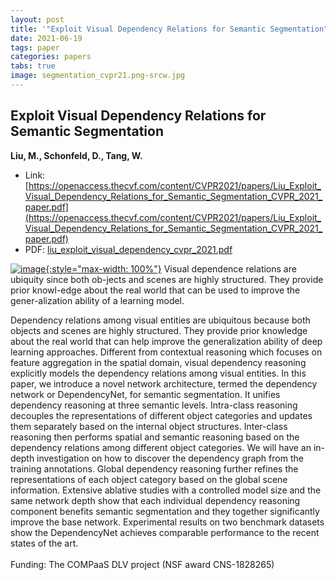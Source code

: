 ```yaml
---
layout: post
title: '"Exploit Visual Dependency Relations for Semantic Segmentation"'
date: 2021-06-19
tags: paper
categories: papers
tabs: true
image: segmentation_cvpr21.png-srcw.jpg
---
```


## Exploit Visual Dependency Relations for Semantic Segmentation
**Liu, M., Schonfeld, D., Tang, W.**
- Link: [https://openaccess.thecvf.com/content/CVPR2021/papers/Liu_Exploit_Visual_Dependency_Relations_for_Semantic_Segmentation_CVPR_2021_paper.pdf](https://openaccess.thecvf.com/content/CVPR2021/papers/Liu_Exploit_Visual_Dependency_Relations_for_Semantic_Segmentation_CVPR_2021_paper.pdf)
- PDF: [liu_exploit_visual_dependency_cvpr_2021.pdf](/documents/liu_exploit_visual_dependency_cvpr_2021.pdf)


[![image](https://www.evl.uic.edu/output/originals/segmentation_cvpr21.png-srcw.jpg){:style="max-width: 100%"}](https://www.evl.uic.edu/output/originals/segmentation_cvpr21.png-srcw.jpg)
Visual dependence relations are ubiquity since both ob-jects and scenes are highly structured. They provide prior knowl-edge about the real world that can be used to improve the gener-alization ability of a learning model.

Dependency relations among visual entities are ubiquitous because both objects and scenes are highly structured. They provide prior knowledge about the real world that can help improve the generalization ability of deep learning approaches. Different from contextual reasoning which focuses on feature aggregation in the spatial domain, visual dependency reasoning explicitly models the dependency relations among visual entities. In this paper, we introduce a novel network architecture, termed the dependency network or DependencyNet, for semantic segmentation. It unifies dependency reasoning at three semantic levels. Intra-class reasoning decouples the representations of different object categories and updates them separately based on the internal object structures. Inter-class reasoning then performs spatial and semantic reasoning based on the dependency relations among different object categories. We will have an in-depth investigation on how to discover the dependency graph from the training annotations. Global dependency reasoning further refines the representations of each object category based on the global scene information. Extensive ablative studies with a controlled model size and the same network depth show that each individual dependency reasoning component benefits semantic segmentation and they together significantly improve the base network. Experimental results on two benchmark datasets show the DependencyNet achieves comparable performance to the recent states of the art.<br><br>
Funding:  The COMPaaS DLV project (NSF award CNS-1828265)
